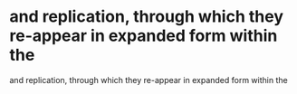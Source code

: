 # and replication, through which they re-appear in expanded form within the

and replication, through which they re-appear in expanded form within the